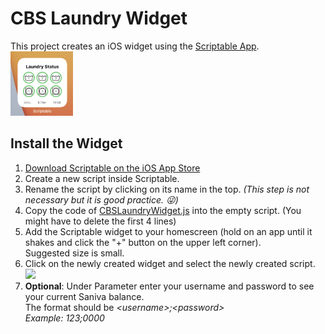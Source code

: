 # CBS Laundry Widget

This project creates an iOS widget using the [Scriptable App](https://scriptable.app).  
<img src="images/ExamplePicture.png" width = 100>

## Install the Widget

1. [Download Scriptable on the iOS App Store](https://apps.apple.com/us/app/scriptable/id1405459188?uo=4)
2. Create a new script inside Scriptable.
3. Rename the script by clicking on its name in the top. *(This step is not necessary but it is good practice. :stuck_out_tongue_winking_eye:)*
4. Copy the code of [CBSLaundryWidget.js](https://github.com/Niclaslach/CBSLaundryWidget/blob/main/CBSLaundryWidget.js) into the empty script. (You might have to delete the first 4 lines)
5. Add the Scriptable widget to your homescreen (hold on an app until it shakes and click the "+" button on the upper left corner).  
Suggested size is small.
6. Click on the newly created widget and select the newly created script.  
![](images/WidgetConfiguration)
7. **Optional**: Under Parameter enter your username and password to see your current Saniva balance. <br>
The format should be *\<username\>;\<password\>*  
*Example: 123;0000*